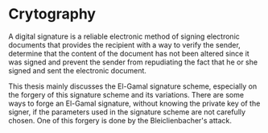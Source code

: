 # Crytography
A digital signature is a reliable electronic method of signing electronic documents
that provides the recipient with a way to verify the sender, determine that the
content of the document has not been altered since it was signed and prevent the
sender from repudiating the fact that he or she signed and sent the electronic
document.

This thesis mainly discusses the El-Gamal signature scheme, especially on the forgery 
of this signature scheme and its variations. There are some ways to forge an El-Gamal signature, 
without knowing the private key of the signer, if the parameters used in the signature scheme are 
not carefully chosen. One of this forgery is done by the Bleiclienbacher's attack.
